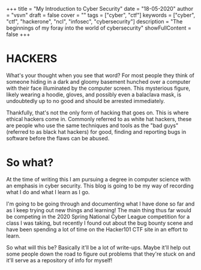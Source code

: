 +++
title = "My Introduction to Cyber Security"
date = "18-05-2020"
author = "vsvn"
draft = false
cover = ""
tags = ["cyber", "ctf"]
keywords = ["cyber", "ctf", "hackerone", "ncl", "infosec", "cybersecurity"]
description = "The beginnings of my foray into the world of cybersecurity"
showFullContent = false
+++

# HACKERS
What's your thought when you see that word? For most people they think of someone hiding in a dark and gloomy basement hunched over a computer with their face illuminated by the computer screen. This mysterious figure, likely wearing a hoodie, gloves, and possibly even a balaclava mask, is undoubtedly up to no good and should be arrested immediately.

Thankfully, that's not the only form of hacking that goes on. This is where 
ethical hackers come in. Commonly referred to as white hat hackers, these are people who use the same techniques and tools as the "bad guys" (referred to as black hat hackers) for good, finding and reporting bugs in software before the flaws can be abused.

# So what?
At the time of writing this I am pursuing a degree in computer science with an emphasis in cyber security. This blog is going to be my way of recording what I do and what I learn as I go.

I'm going to be going through and documenting what I have done so far and as I keep trying out new things and learning! The main thing thus far would be competing in the 2020 Spring National Cyber League competition for a class I was taking, but recently I found out about the bug bounty scene and have been spending a lot of time on the Hacker101 CTF site in an effort to learn.

So what will this be? Basically it'll be a lot of write-ups. Maybe it'll help out some people down the road to figure out problems that they're stuck on and it'll serve as a repository of info for myself!
